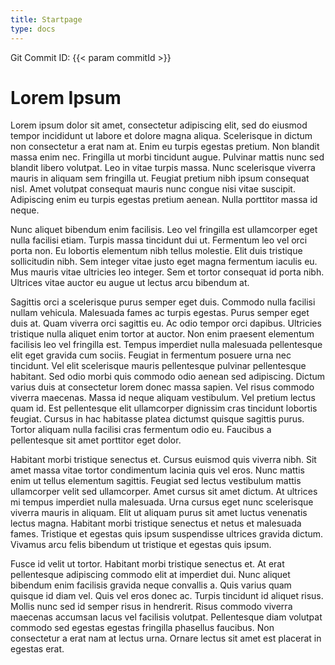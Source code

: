 ```yaml
---
title: Startpage
type: docs
---
```


Git Commit ID: {{< param commitId >}}

# Lorem Ipsum

Lorem ipsum dolor sit amet, consectetur adipiscing elit, sed do eiusmod tempor incididunt ut labore et dolore magna aliqua. Scelerisque in dictum non consectetur a erat nam at. Enim eu turpis egestas pretium. Non blandit massa enim nec. Fringilla ut morbi tincidunt augue. Pulvinar mattis nunc sed blandit libero volutpat. Leo in vitae turpis massa. Nunc scelerisque viverra mauris in aliquam sem fringilla ut. Feugiat pretium nibh ipsum consequat nisl. Amet volutpat consequat mauris nunc congue nisi vitae suscipit. Adipiscing enim eu turpis egestas pretium aenean. Nulla porttitor massa id neque.

Nunc aliquet bibendum enim facilisis. Leo vel fringilla est ullamcorper eget nulla facilisi etiam. Turpis massa tincidunt dui ut. Fermentum leo vel orci porta non. Eu lobortis elementum nibh tellus molestie. Elit duis tristique sollicitudin nibh. Sem integer vitae justo eget magna fermentum iaculis eu. Mus mauris vitae ultricies leo integer. Sem et tortor consequat id porta nibh. Ultrices vitae auctor eu augue ut lectus arcu bibendum at.

Sagittis orci a scelerisque purus semper eget duis. Commodo nulla facilisi nullam vehicula. Malesuada fames ac turpis egestas. Purus semper eget duis at. Quam viverra orci sagittis eu. Ac odio tempor orci dapibus. Ultricies tristique nulla aliquet enim tortor at auctor. Non enim praesent elementum facilisis leo vel fringilla est. Tempus imperdiet nulla malesuada pellentesque elit eget gravida cum sociis. Feugiat in fermentum posuere urna nec tincidunt. Vel elit scelerisque mauris pellentesque pulvinar pellentesque habitant. Sed odio morbi quis commodo odio aenean sed adipiscing. Dictum varius duis at consectetur lorem donec massa sapien. Vel risus commodo viverra maecenas. Massa id neque aliquam vestibulum. Vel pretium lectus quam id. Est pellentesque elit ullamcorper dignissim cras tincidunt lobortis feugiat. Cursus in hac habitasse platea dictumst quisque sagittis purus. Tortor aliquam nulla facilisi cras fermentum odio eu. Faucibus a pellentesque sit amet porttitor eget dolor.

Habitant morbi tristique senectus et. Cursus euismod quis viverra nibh. Sit amet massa vitae tortor condimentum lacinia quis vel eros. Nunc mattis enim ut tellus elementum sagittis. Feugiat sed lectus vestibulum mattis ullamcorper velit sed ullamcorper. Amet cursus sit amet dictum. At ultrices mi tempus imperdiet nulla malesuada. Urna cursus eget nunc scelerisque viverra mauris in aliquam. Elit ut aliquam purus sit amet luctus venenatis lectus magna. Habitant morbi tristique senectus et netus et malesuada fames. Tristique et egestas quis ipsum suspendisse ultrices gravida dictum. Vivamus arcu felis bibendum ut tristique et egestas quis ipsum.

Fusce id velit ut tortor. Habitant morbi tristique senectus et. At erat pellentesque adipiscing commodo elit at imperdiet dui. Nunc aliquet bibendum enim facilisis gravida neque convallis a. Quis varius quam quisque id diam vel. Quis vel eros donec ac. Turpis tincidunt id aliquet risus. Mollis nunc sed id semper risus in hendrerit. Risus commodo viverra maecenas accumsan lacus vel facilisis volutpat. Pellentesque diam volutpat commodo sed egestas egestas fringilla phasellus faucibus. Non consectetur a erat nam at lectus urna. Ornare lectus sit amet est placerat in egestas erat.
